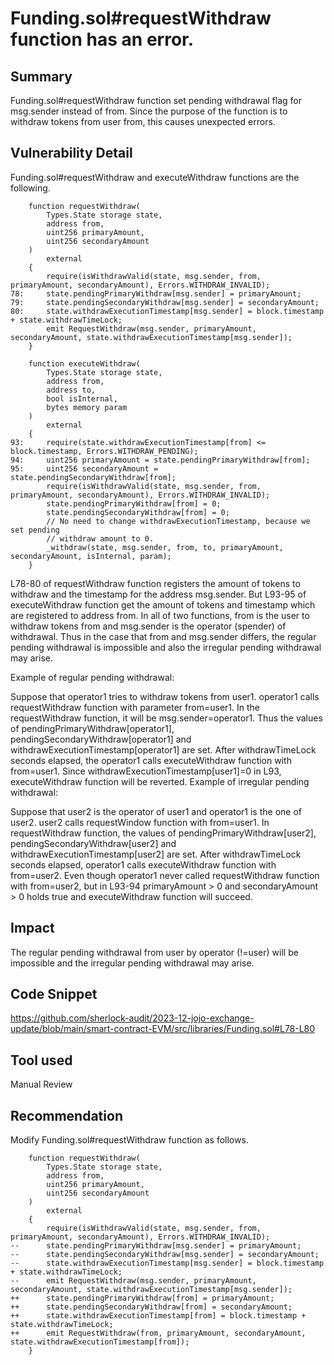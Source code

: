 # Funding.sol#requestWithdraw function has an error.

## Summary
Funding.sol#requestWithdraw function set pending withdrawal flag for msg.sender instead of from.
Since the purpose of the function is to withdraw tokens from user from, this causes unexpected errors.

## Vulnerability Detail
Funding.sol#requestWithdraw and executeWithdraw functions are the following.
```solidity
    function requestWithdraw(
        Types.State storage state,
        address from,
        uint256 primaryAmount,
        uint256 secondaryAmount
    )
        external
    {
        require(isWithdrawValid(state, msg.sender, from, primaryAmount, secondaryAmount), Errors.WITHDRAW_INVALID);
78:     state.pendingPrimaryWithdraw[msg.sender] = primaryAmount;
79:     state.pendingSecondaryWithdraw[msg.sender] = secondaryAmount;
80:     state.withdrawExecutionTimestamp[msg.sender] = block.timestamp + state.withdrawTimeLock;
        emit RequestWithdraw(msg.sender, primaryAmount, secondaryAmount, state.withdrawExecutionTimestamp[msg.sender]);
    }

    function executeWithdraw(
        Types.State storage state,
        address from,
        address to,
        bool isInternal,
        bytes memory param
    )
        external
    {
93:     require(state.withdrawExecutionTimestamp[from] <= block.timestamp, Errors.WITHDRAW_PENDING);
94:     uint256 primaryAmount = state.pendingPrimaryWithdraw[from];
95:     uint256 secondaryAmount = state.pendingSecondaryWithdraw[from];
        require(isWithdrawValid(state, msg.sender, from, primaryAmount, secondaryAmount), Errors.WITHDRAW_INVALID);
        state.pendingPrimaryWithdraw[from] = 0;
        state.pendingSecondaryWithdraw[from] = 0;
        // No need to change withdrawExecutionTimestamp, because we set pending
        // withdraw amount to 0.
        _withdraw(state, msg.sender, from, to, primaryAmount, secondaryAmount, isInternal, param);
    }
```
L78-80 of requestWithdraw function registers the amount of tokens to withdraw and the timestamp for the address msg.sender.
But L93-95 of executeWithdraw function get the amount of tokens and timestamp which are registered to address from.
In all of two functions, from is the user to withdraw tokens from and msg.sender is the operator (spender) of withdrawal.
Thus in the case that from and msg.sender differs, the regular pending withdrawal is impossible and also the irregular pending withdrawal may arise.

Example of regular pending withdrawal:

Suppose that operator1 tries to withdraw tokens from user1.
operator1 calls requestWithdraw function with parameter from=user1.
In the requestWithdraw function, it will be msg.sender=operator1.
Thus the values of pendingPrimaryWithdraw[operator1], pendingSecondaryWithdraw[operator1] and withdrawExecutionTimestamp[operator1] are set.
After withdrawTimeLock seconds elapsed, the operator1 calls executeWithdraw function with from=user1.
Since withdrawExecutionTimestamp[user1]=0 in L93, executeWithdraw function will be reverted.
Example of irregular pending withdrawal:

Suppose that user2 is the operator of user1 and operator1 is the one of user2.
user2 calls requestWindow function with from=user1.
In requestWithdraw function, the values of pendingPrimaryWithdraw[user2], pendingSecondaryWithdraw[user2] and withdrawExecutionTimestamp[user2] are set.
After withdrawTimeLock seconds elapsed, operator1 calls executeWithdraw function with from=user2.
Even though operator1 never called requestWithdraw function with from=user2, but in L93-94 primaryAmount > 0 and secondaryAmount > 0 holds true and executeWithdraw function will succeed.
## Impact
The regular pending withdrawal from user by operator (!=user) will be impossible and the irregular pending withdrawal may arise.

## Code Snippet
https://github.com/sherlock-audit/2023-12-jojo-exchange-update/blob/main/smart-contract-EVM/src/libraries/Funding.sol#L78-L80

## Tool used
Manual Review

## Recommendation
Modify Funding.sol#requestWithdraw function as follows.
```solidity
    function requestWithdraw(
        Types.State storage state,
        address from,
        uint256 primaryAmount,
        uint256 secondaryAmount
    )
        external
    {
        require(isWithdrawValid(state, msg.sender, from, primaryAmount, secondaryAmount), Errors.WITHDRAW_INVALID);
--      state.pendingPrimaryWithdraw[msg.sender] = primaryAmount;
--      state.pendingSecondaryWithdraw[msg.sender] = secondaryAmount;
--      state.withdrawExecutionTimestamp[msg.sender] = block.timestamp + state.withdrawTimeLock;
--      emit RequestWithdraw(msg.sender, primaryAmount, secondaryAmount, state.withdrawExecutionTimestamp[msg.sender]);
++      state.pendingPrimaryWithdraw[from] = primaryAmount;
++      state.pendingSecondaryWithdraw[from] = secondaryAmount;
++      state.withdrawExecutionTimestamp[from] = block.timestamp + state.withdrawTimeLock;
++      emit RequestWithdraw(from, primaryAmount, secondaryAmount, state.withdrawExecutionTimestamp[from]);
    }
```